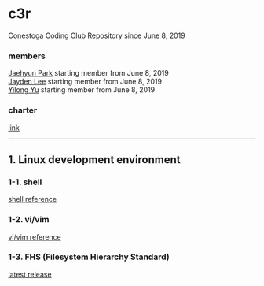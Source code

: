 # c3r 
Conestoga Coding Club Repository since June 8, 2019

### members
[Jaehyun Park](https://jaeyp.github.io/) starting member from June 8, 2019  
[Jayden Lee]() starting member from June 8, 2019  
[Yilong Yu]() starting member from June 8, 2019  

### charter
[link](https://github.com/jaeyp/c3r/blob/master/doc/charter.txt)  

---

## 1. Linux development environment
### 1-1. shell
[shell reference](https://github.com/jaeyp/c3r/tree/master/shell)

### 1-2. vi/vim
[vi/vim reference](https://github.com/jaeyp/c3/tree/master/vi)

### 1-3. FHS (Filesystem Hierarchy Standard)
[latest release](https://refspecs.linuxfoundation.org/FHS_3.0/fhs/index.html)  

